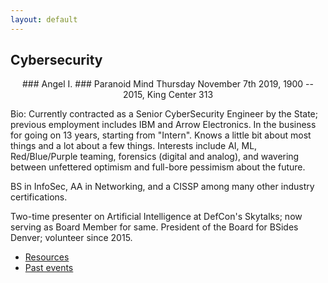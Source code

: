 ```yaml
---
layout: default
---
```

## Cybersecurity
<center>
### Angel I.
### Paranoid Mind
Thursday November 7th 2019, 1900 -- 2015, King Center 313
</center>

Bio: Currently contracted as a Senior CyberSecurity Engineer by the State; previous employment includes IBM and Arrow Electronics. In the business for going on 13 years, starting from "Intern". Knows a little bit about most things and a lot about a few things. Interests include AI, ML, Red/Blue/Purple teaming, forensics (digital and analog), and wavering between unfettered optimism and full-bore pessimism about the future.

BS in InfoSec, AA in Networking, and a CISSP among many other industry certifications.

Two-time presenter on Artificial Intelligence at DefCon's Skytalks; now serving as Board Member for same. President of the Board for BSides Denver; volunteer since 2015.

* [Resources](resources.html)
* [Past events](past_events.html)
